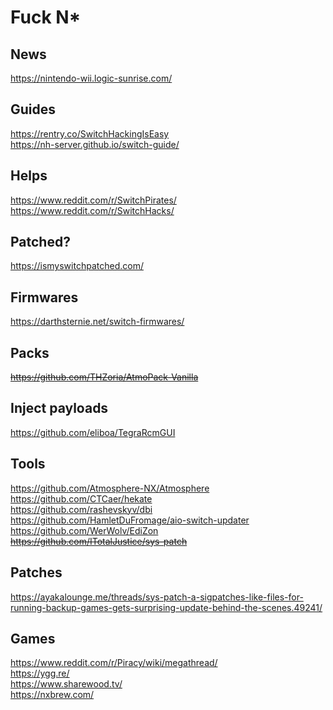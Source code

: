 # Fuck N*

## News
https://nintendo-wii.logic-sunrise.com/  

## Guides
https://rentry.co/SwitchHackingIsEasy  
https://nh-server.github.io/switch-guide/  

## Helps
https://www.reddit.com/r/SwitchPirates/  
https://www.reddit.com/r/SwitchHacks/  

## Patched?
https://ismyswitchpatched.com/  

## Firmwares
https://darthsternie.net/switch-firmwares/  

## Packs
~~https://github.com/THZoria/AtmoPack-Vanilla~~  

## Inject payloads
https://github.com/eliboa/TegraRcmGUI  

## Tools
https://github.com/Atmosphere-NX/Atmosphere  
https://github.com/CTCaer/hekate  
https://github.com/rashevskyv/dbi  
https://github.com/HamletDuFromage/aio-switch-updater  
https://github.com/WerWolv/EdiZon  
~~https://github.com/ITotalJustice/sys-patch~~  

## Patches
https://ayakalounge.me/threads/sys-patch-a-sigpatches-like-files-for-running-backup-games-gets-surprising-update-behind-the-scenes.49241/  

## Games
https://www.reddit.com/r/Piracy/wiki/megathread/  
https://ygg.re/  
https://www.sharewood.tv/  
https://nxbrew.com/  

